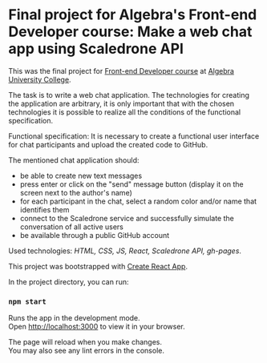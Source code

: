 # Final project for Algebra's Front-end Developer course: Make a web chat app using Scaledrone API

This was the final project for [Front-end Developer course](https://www.algebra.hr/cjelozivotno-obrazovanje/programi/front-end-developer/) at [Algebra University College](https://www.algebra.hr/).

The task is to write a web chat application. The technologies for creating the application are arbitrary, it is only important that with the chosen technologies it is possible to realize all the conditions of the functional specification.

Functional specification: It is necessary to create a functional user interface for chat participants and upload the created code to GitHub.

The mentioned chat application should:
- be able to create new text messages
- press enter or click on the "send" message button (display it on the screen next to the author's name)
- for each participant in the chat, select a random color and/or name that identifies them
- connect to the Scaledrone service and successfully simulate the conversation of all active users
- be available through a public GitHub account

Used technologies: _HTML, CSS, JS, React, Scaledrone API, gh-pages_.


This project was bootstrapped with [Create React App](https://github.com/facebook/create-react-app).

In the project directory, you can run:

### `npm start`

Runs the app in the development mode.\
Open [http://localhost:3000](http://localhost:3000) to view it in your browser.

The page will reload when you make changes.\
You may also see any lint errors in the console.
